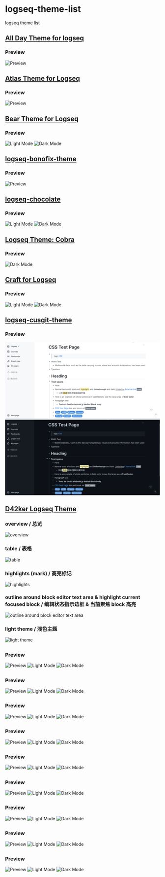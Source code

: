 # logseq-theme-list
logseq theme list

## [All Day Theme for logseq](https://github.com/tobealive/logseq-allday-theme)
### Preview
![Preview](https://raw.githubusercontent.com/tobealive/logseq-allday-theme/main/preview.png)

## [Atlas Theme for Logseq](https://github.com/sethfair/logseq-atlas-theme)
### Preview
![Preview](https://github.com/sethfair/logseq-atlas-theme/raw/main/screenshot.png)

## [Bear Theme for Logseq](https://github.com/rcvd/logseq-bear-theme)
### Preview
![Light Mode](https://github.com/rcvd/logseq-bear-theme/raw/main/screenshots/light.png)
![Dark Mode](https://github.com/rcvd/logseq-bear-theme/raw/main/screenshots/dark.png)

## [logseq-bonofix-theme](https://github.com/sansui233/logseq-bonofix-theme)
### Preview
![Preview](https://github.com/Sansui233/logseq-bonofix-theme/raw/master/media/Desktop-2022-05-23.jpg)

## [logseq-chocolate](https://github.com/nmartin84/logseq-chocolate)
### Preview
![Light Mode](https://github.com/nmartin84/logseq-chocolate/raw/main/assets/screenshot1.png)
![Dark Mode](https://github.com/nmartin84/logseq-chocolate/raw/main/assets/screenshot2.png)

## [Logseq Theme: Cobra](https://github.com/santiyounger/Cobra)
### Preview
![Dark Mode](https://github.com/santiyounger/Cobra/raw/main/img/dark-cobra-logseq.png)

## [Craft for Logseq](https://github.com/rcvd/logseq-craft-theme)
### Preview
![Light Mode](https://github.com/rcvd/logseq-craft-theme/blob/main/screenshots/light.png)
![Dark Mode](https://github.com/rcvd/logseq-craft-theme/blob/main/screenshots/dark.png)

## [logseq-cusgit-theme](https://github.com/mendax1234/logseq-cusgit-theme)
### Preview
![Light Mode](https://github.com/mendax1234/logseq-cusgit-theme/blob/main/media/Light.png)
![Dark Mode](https://github.com/mendax1234/logseq-cusgit-theme/blob/main/media/Dark.png)

## [D42ker Logseq Theme](https://github.com/LeonWong0609/D42ker-Logseq)
### overview / 总览
![overview](https://user-images.githubusercontent.com/58762081/123148201-86fd6800-d492-11eb-9550-e3d4a442d1fc.png)
### table / 表格
![table](https://user-images.githubusercontent.com/58762081/123220264-5ce28f00-d500-11eb-9744-edda002f2910.png)
### highlights (mark) / 高亮标记 
![highlights](https://user-images.githubusercontent.com/58762081/123220405-83a0c580-d500-11eb-8cad-e8dc011b1a13.png)
### outline around block editor text area & highlight current focused block / 编辑状态指示边框 & 当前聚焦 block 高亮
![outline around block editor text area](https://user-images.githubusercontent.com/58762081/123220763-d67a7d00-d500-11eb-82aa-66faa986908c.png)
### light theme / 浅色主题
![light theme](https://user-images.githubusercontent.com/58762081/123221022-13df0a80-d501-11eb-939a-16b87f1d7233.png)


## []()
### Preview
![Preview]()
![Light Mode]()
![Dark Mode]()

## []()
### Preview
![Preview]()
![Light Mode]()
![Dark Mode]()

## []()
### Preview
![Preview]()
![Light Mode]()
![Dark Mode]()

## []()
### Preview
![Preview]()
![Light Mode]()
![Dark Mode]()

## []()
### Preview
![Preview]()
![Light Mode]()
![Dark Mode]()

## []()
### Preview
![Preview]()
![Light Mode]()
![Dark Mode]()

## []()
### Preview
![Preview]()
![Light Mode]()
![Dark Mode]()

## []()
### Preview
![Preview]()
![Light Mode]()
![Dark Mode]()

## []()
### Preview
![Preview]()
![Light Mode]()
![Dark Mode]()
